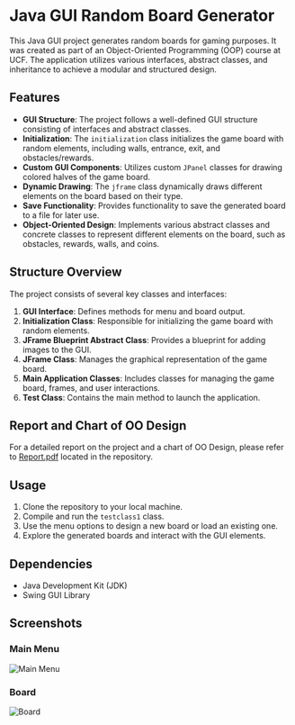 # Java GUI Random Board Generator

This Java GUI project generates random boards for gaming purposes. It was created as part of an Object-Oriented Programming (OOP) course at UCF. The application utilizes various interfaces, abstract classes, and inheritance to achieve a modular and structured design.

## Features

- **GUI Structure**: The project follows a well-defined GUI structure consisting of interfaces and abstract classes.
- **Initialization**: The `initialization` class initializes the game board with random elements, including walls, entrance, exit, and obstacles/rewards.
- **Custom GUI Components**: Utilizes custom `JPanel` classes for drawing colored halves of the game board.
- **Dynamic Drawing**: The `jframe` class dynamically draws different elements on the board based on their type.
- **Save Functionality**: Provides functionality to save the generated board to a file for later use.
- **Object-Oriented Design**: Implements various abstract classes and concrete classes to represent different elements on the board, such as obstacles, rewards, walls, and coins.

## Structure Overview

The project consists of several key classes and interfaces:

1. **GUI Interface**: Defines methods for menu and board output.
2. **Initialization Class**: Responsible for initializing the game board with random elements.
3. **JFrame Blueprint Abstract Class**: Provides a blueprint for adding images to the GUI.
4. **JFrame Class**: Manages the graphical representation of the game board.
5. **Main Application Classes**: Includes classes for managing the game board, frames, and user interactions.
6. **Test Class**: Contains the main method to launch the application.

## Report and Chart of OO Design

For a detailed report on the project and a chart of OO Design, please refer to [Report.pdf](Report.pdf) located in the repository.

## Usage

1. Clone the repository to your local machine.
2. Compile and run the `testclass1` class.
3. Use the menu options to design a new board or load an existing one.
4. Explore the generated boards and interact with the GUI elements.


## Dependencies

- Java Development Kit (JDK)
- Swing GUI Library

## Screenshots

### Main Menu
![Main Menu](mainMenu.jpg)

### Board
![Board](board.jpg)
